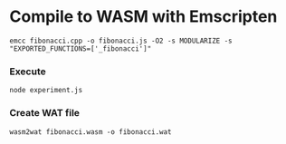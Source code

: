 # Compile to WASM with Emscripten

```
emcc fibonacci.cpp -o fibonacci.js -O2 -s MODULARIZE -s "EXPORTED_FUNCTIONS=['_fibonacci']"
```

### Execute
```
node experiment.js
```
### Create WAT file
```
wasm2wat fibonacci.wasm -o fibonacci.wat